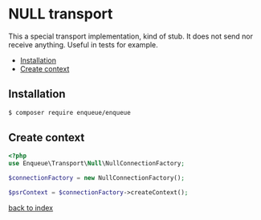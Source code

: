 # NULL transport

This a special transport implementation, kind of stub. 
It does not send nor receive anything.
Useful in tests for example.

* [Installation](#installation)
* [Create context](#create-context)

## Installation

```bash
$ composer require enqueue/enqueue
```

## Create context

```php
<?php
use Enqueue\Transport\Null\NullConnectionFactory;

$connectionFactory = new NullConnectionFactory();

$psrContext = $connectionFactory->createContext();
```

[back to index](index.md)